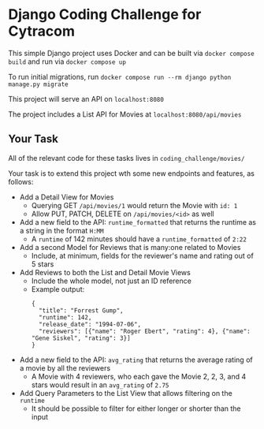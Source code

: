 # Django Coding Challenge for Cytracom

This simple Django project uses Docker and can be built via `docker compose build` and run via `docker compose up`

To run initial migrations, run `docker compose run --rm django python manage.py migrate`

This project will serve an API on `localhost:8080`

The project includes a List API for Movies at `localhost:8080/api/movies`


## Your Task

All of the relevant code for these tasks lives in `coding_challenge/movies/`

Your task is to extend this project wth some new endpoints and features, as follows:

* Add a Detail View for Movies
  * Querying GET `/api/movies/1` would return the Movie with `id: 1`
  * Allow PUT, PATCH, DELETE on `/api/movies/<id>` as well
* Add a new field to the API: `runtime_formatted` that returns the runtime as a string in the format `H:MM`
  * A `runtime` of 142 minutes should have a `runtime_formatted` of `2:22`
* Add a second Model for Reviews that is many:one related to Movies
  * Include, at minimum, fields for the reviewer's name and rating out of 5 stars
* Add Reviews to both the List and Detail Movie Views
  * Include the whole model, not just an ID reference
  * Example output:
    ```
    {
      "title": "Forrest Gump",
      "runtime": 142,
      "release_date": "1994-07-06",
      "reviewers": [{"name": "Roger Ebert", "rating": 4}, {"name": "Gene Siskel", "rating": 3}]
    }
    ```
* Add a new field to the API: `avg_rating` that returns the average rating of a movie by all the reviewers
  * A Movie with 4 reviewers, who each gave the Movie 2, 2, 3, and 4 stars would result in an `avg_rating` of `2.75`
* Add Query Parameters to the List View that allows filtering on the `runtime`
  * It should be possible to filter for either longer or shorter than the input
